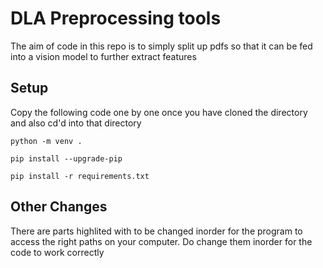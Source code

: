 # DLA Preprocessing tools

The aim of code in this repo is to simply split up pdfs so that it can be fed into a vision model to further extract features


## Setup

Copy the following code one by one once you have cloned the directory and also cd'd into that directory


```
python -m venv .
```
```
pip install --upgrade-pip
```
```
pip install -r requirements.txt
```

## Other Changes
There are parts highlited with to be changed inorder for the program to access the right paths on your computer. Do change them inorder for the code to work correctly
